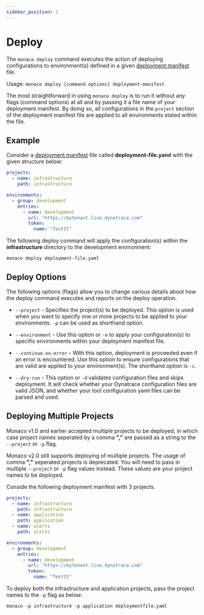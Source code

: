 ```yaml
---
sidebar_position: 1
---
```


# Deploy

The `monaco deploy` command executes the action of deploying configurations to environment(s) defined in a given [deployment manifest](./configuration/configuration.md#deployment-manifest) file.

Usage: `monaco deploy [command options] deployment-manifest`

The most straightforward in using  `monaco deploy` is to run it without any flags (command options) at all and by passing it a file name of your deployment manifest. By doing so, all configurations in the `project` section of the deployment manifest file are applied to all environments stated within the file.

## Example

Consider a [deployment manifest](./configuration/configuration.md#deployment-manifest) file called **deployment-file.yaml** with the given structure below:

```yaml
projects:
  - name: infrastructure
    path: infrastructure

environments:
  - group: development
    entries:
      - name: development
        url: "https://mytenant.live.dynatrace.com"
        token:
          name: "TestIt"
```

The following deploy command will apply the configuration(s) within the **infrastructure** directory to the development environment:

```shell
monaco deploy deployment-file.yaml
```

## Deploy Options

The following options (flags) allow you to change various details about how the deploy command executes and reports on the deploy operation.

- `--project` - Specifies the project(s) to be deployed. This option is used when you want to specify one or more projects to be applied to your environments. `-p` can be used as shorthand option.

- `--environment` - Use this option or `-e` to apply your configuration(s) to specific environments within your deployment manifest file.

- `--continue-on-error` - With this option, deployment is proceeded even if an error is encountered. Use this option to ensure configurations that are valid are applied to your environment(s). The shorthand option is `-c`.

- `--dry-run` - This option or `-d` validates configuration files and skips deployment. It will check whether your Dynatrace configuration files are valid JSON, and whether your tool configuration yaml files can be parsed and used.

## Deploying Multiple Projects

Monaco v1.0 and earlier accepted multiple projects to be deployed, in which case project names seperated by a  comma **","** are passed as a string to the `--project` or `-p` flag.

Monaco v2.0 still supports deploying of multiple projects. The usage of comma **","** seperated projects is deprecated. You will need to pass in multiple `--project` or `-p` flag values instead. These values are your project names to be deployed.

Conside the following deployment manifest with 3 projects.

```yaml
projects:
  - name: infrastructure
    path: infrastructure
  - name: application
    path: application
  - name: alerts
    path: alerts

environments:
  - group: development
    entries:
      - name: development
        url: "https://mytenant.live.dynatrace.com"
        token:
          name: "TestIt"
```

To deploy both the infrastructure and application projects, pass the project names to the `-p` flag as below:
  
```shell
monaco -p infrastructure -p application deploymentfile.yaml
```
